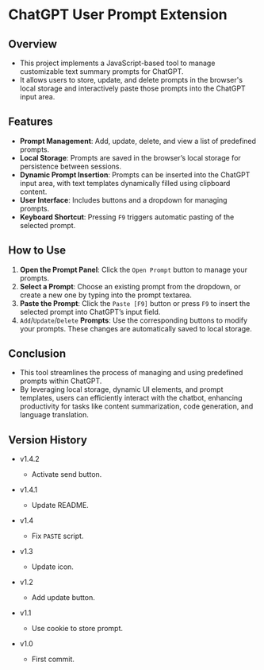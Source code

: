 # ChatGPT User Prompt Extension

## Overview

- This project implements a JavaScript-based tool to manage customizable text summary prompts for ChatGPT.
- It allows users to store, update, and delete prompts in the browser's local storage and interactively paste those prompts into the ChatGPT input area.

## Features

- **Prompt Management**: Add, update, delete, and view a list of predefined prompts.
- **Local Storage**: Prompts are saved in the browser’s local storage for persistence between sessions.
- **Dynamic Prompt Insertion**: Prompts can be inserted into the ChatGPT input area, with text templates dynamically filled using clipboard content.
- **User Interface**: Includes buttons and a dropdown for managing prompts.
- **Keyboard Shortcut**: Pressing `F9` triggers automatic pasting of the selected prompt.

## How to Use

1. **Open the Prompt Panel**: Click the `Open Prompt` button to manage your prompts.
2. **Select a Prompt**: Choose an existing prompt from the dropdown, or create a new one by typing into the prompt textarea.
3. **Paste the Prompt**: Click the `Paste [F9]` button or press `F9` to insert the selected prompt into ChatGPT’s input field.
4. `Add`/`Update`/`Delete` **Prompts**: Use the corresponding buttons to modify your prompts. These changes are automatically saved to local storage.
  
## Conclusion

- This tool streamlines the process of managing and using predefined prompts within ChatGPT.
- By leveraging local storage, dynamic UI elements, and prompt templates, users can efficiently interact with the chatbot, enhancing productivity for tasks like content summarization, code generation, and language translation.

## Version History

- v1.4.2
  - Activate send button.

- v1.4.1
  - Update README.

- v1.4
  - Fix `PASTE` script.

- v1.3
  - Update icon.

- v1.2
  - Add update button.

- v1.1
  - Use cookie to store prompt.

- v1.0
  - First commit.
